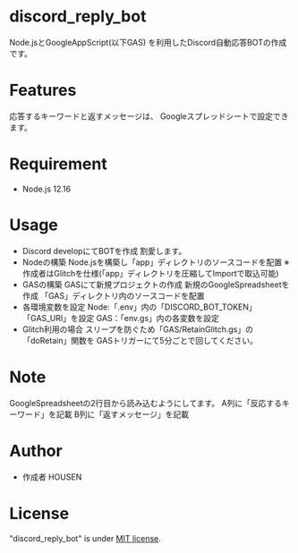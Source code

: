 # discord_reply_bot

Node.jsとGoogleAppScript(以下GAS)
を利用したDiscord自動応答BOTの作成です。

# Features

応答するキーワードと返すメッセージは、
Googleスプレッドシートで設定できます。

# Requirement

* Node.js 12.16

# Usage

* Discord developにてBOTを作成
割愛します。
* Nodeの構築
Node.jsを構築し「app」ディレクトリのソースコードを配置
※作成者はGlitchを仕様(「app」ディレクトリを圧縮してImportで取込可能)
* GASの構築
GASにて新規プロジェクトの作成
新規のGoogleSpreadsheetを作成
「GAS」ディレクトリ内のソースコードを配置
* 各環境変数を設定
Node:「.env」内の「DISCORD_BOT_TOKEN」「GAS_URI」を設定
GAS：「env.gs」内の各変数を設定
* Glitch利用の場合
スリープを防ぐため「GAS/RetainGlitch.gs」の「doRetain」関数を
GASトリガーにて5分ごとで回してください。

# Note

GoogleSpreadsheetの2行目から読み込むようにしてます。
A列に「反応するキーワード」を記載
B列に「返すメッセージ」を記載

# Author

* 作成者
HOUSEN

# License

"discord_reply_bot" is under [MIT license](https://en.wikipedia.org/wiki/MIT_License).